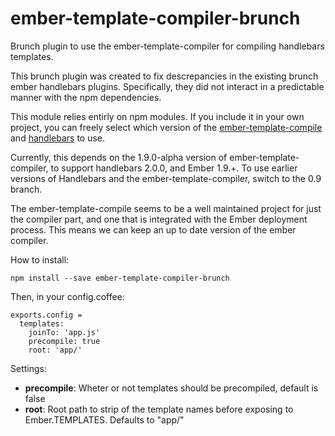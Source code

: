 ember-template-compiler-brunch
==============================

Brunch plugin to use the ember-template-compiler for compiling handlebars templates.

This brunch plugin was created to fix descrepancies in the existing brunch ember handlebars plugins. Specifically, they did not interact in a predictable manner with the npm dependencies.

This module relies entirly on npm modules. If you include it in your own project, you can freely select which version of the [ember-template-compile](https://www.npmjs.org/package/ember-template-compiler) and [handlebars](https://www.npmjs.org/package/handlebars) to use.

Currently, this depends on the 1.9.0-alpha version of ember-template-compiler, to support handlebars 2.0.0, and Ember 1.9.+. To use earlier versions of Handlebars and the ember-template-compiler, switch to the 0.9 branch.

The ember-template-compile seems to be a well maintained project for just the compiler part, and one that is integrated with the Ember deployment process. This means we can keep an up to date version of the ember compiler.

How to install:

    npm install --save ember-template-compiler-brunch
    
Then, in your config.coffee:

    exports.config =
      templates:
        joinTo: 'app.js'
        precompile: true
        root: 'app/'

Settings:

* **precompile**: Wheter or not templates should be precompiled, default is false
* **root**: Root path to strip of the template names before exposing to Ember.TEMPLATES. Defaults to "app/"

